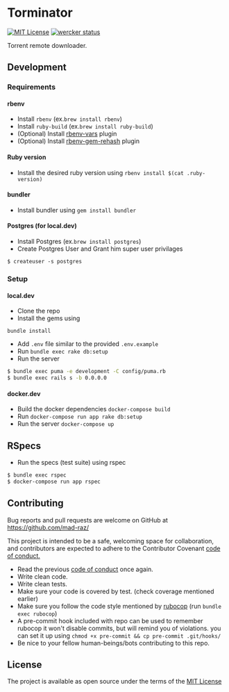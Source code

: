 # Torminator
[![MIT License](https://img.shields.io/badge/License-MIT-blue.svg)](/LICENSE.md)
[![wercker status](https://app.wercker.com/status/a8ba15bb8de5b3addaa638e34ac644a6/s/master "wercker status")](https://app.wercker.com/project/bykey/a8ba15bb8de5b3addaa638e34ac644a6)

Torrent remote downloader.

## Development
### Requirements
#### rbenv

- Install `rbenv` (ex.`brew install rbenv`)
- Install `ruby-build` (ex.`brew install ruby-build`)
- (Optional) Install [rbenv-vars](https://github.com/sstephenson/rbenv-vars) plugin
- (Optional) Install [rbenv-gem-rehash](https://github.com/sstephenson/rbenv-gem-rehash) plugin

#### Ruby version
- Install the desired ruby version using `rbenv install $(cat .ruby-version)`

#### bundler
- Install bundler using `gem install bundler`

#### Postgres (for local.dev)
- Install Postgres (ex.`brew install postgres`)
- Create Postgres User and Grant him super user privilages
```
$ createuser -s postgres
```

### Setup
#### local.dev
- Clone the repo
- Install the gems using
```
bundle install
```
- Add `.env` file similar to the provided `.env.example`
- Run `bundle exec rake db:setup`
- Run the server
```sh
$ bundle exec puma -e development -C config/puma.rb
$ bundle exec rails s -b 0.0.0.0
```
#### docker.dev
- Build the docker dependencies `docker-compose build`
- Run `docker-compose run app rake db:setup`
- Run the server `docker-compose up`

## RSpecs
- Run the specs (test suite) using rspec
```sh
$ bundle exec rspec
$ docker-compose run app rspec
```

## Contributing

Bug reports and pull requests are welcome on GitHub at
https://github.com/mad-raz/<REPO>

This project is intended to be a safe,
welcoming space for collaboration,
and contributors are expected to adhere to the
Contributor Covenant [code of conduct.](/CODE_OF_CONDUCT.md)

- Read the previous [code of conduct](/CODE_OF_CONDUCT.md) once again.
- Write clean code.
- Write clean tests.
- Make sure your code is covered by test. (check coverage mentioned earlier)
- Make sure you follow the code style mentioned by
[rubocop](http://batsov.com/rubocop/) (run `bundle exec rubocop`)
- A pre-commit hook included with repo can be used to remember rubocop
it won't disable commits, but will remind you of violations.
you can set it up using `chmod +x pre-commit && cp pre-commit .git/hooks/`
- Be nice to your fellow human-beings/bots contributing to this repo.

## License

The project is available as open source under the terms of the
[MIT License](/LICENSE.md)
